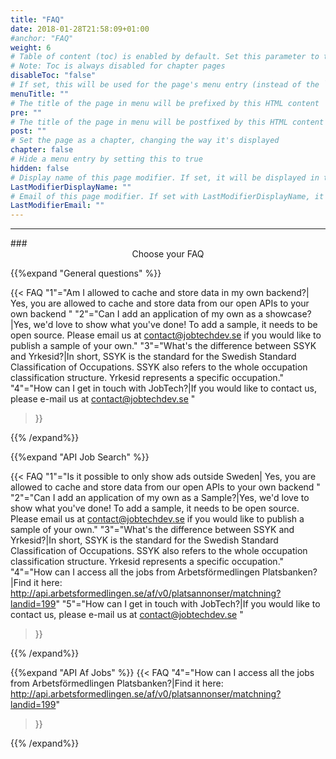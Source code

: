 ```yaml
---
title: "FAQ"
date: 2018-01-28T21:58:09+01:00
#anchor: "FAQ"
weight: 6
# Table of content (toc) is enabled by default. Set this parameter to true to disable it.
# Note: Toc is always disabled for chapter pages
disableToc: "false"
# If set, this will be used for the page's menu entry (instead of the `title` attribute)
menuTitle: ""
# The title of the page in menu will be prefixed by this HTML content
pre: ""
# The title of the page in menu will be postfixed by this HTML content
post: ""
# Set the page as a chapter, changing the way it's displayed
chapter: false
# Hide a menu entry by setting this to true
hidden: false
# Display name of this page modifier. If set, it will be displayed in the footer.
LastModifierDisplayName: ""
# Email of this page modifier. If set with LastModifierDisplayName, it will be displayed in the footer
LastModifierEmail: ""
---
```


  <hr>
### <center>Choose your FAQ</center>

{{%expand "General questions" %}}

{{< FAQ
    "1"="Am I allowed to cache and store data in my own backend?| Yes, you are allowed to cache and store data from our open APIs to your own backend "
    "2"="Can I add an application of my own as a showcase?|Yes, we'd love to show what you've done! To add a sample, it needs to be open source. Please email us at contact@jobtechdev.se if you would like to publish a sample of your own."
    "3"="What's the difference between SSYK and Yrkesid?|In short, SSYK is the standard for the Swedish Standard Classification of Occupations. SSYK also refers to the whole occupation classification structure. Yrkesid represents a specific occupation."
    "4"="How can I get in touch with JobTech?|If you would like to contact us, please e-mail us at contact@jobtechdev.se "
>}}

{{% /expand%}}

{{%expand "API Job Search" %}}

{{< FAQ
    "1"="Is it possible to only show ads outside Sweden| Yes, you are allowed to cache and store data from our open APIs to your own backend "
    "2"="Can I add an application of my own as a Sample?|Yes, we'd love to show what you've done! To add a sample, it needs to be open source. Please email us at contact@jobtechdev.se if you would like to publish a sample of your own."
    "3"="What's the difference between SSYK and Yrkesid?|In short, SSYK is the standard for the Swedish Standard Classification of Occupations. SSYK also refers to the whole occupation classification structure. Yrkesid represents a specific occupation."
    "4"="How can I access all the jobs from Arbetsförmedlingen Platsbanken?|Find it here: http://api.arbetsformedlingen.se/af/v0/platsannonser/matchning?landid=199"
    "5"="How can I get in touch with JobTech?|If you would like to contact us, please e-mail us at contact@jobtechdev.se "
>}}

{{% /expand%}}

{{%expand "API Af Jobs" %}}
{{< FAQ
    "4"="How can I access all the jobs from Arbetsförmedlingen Platsbanken?|Find it here: http://api.arbetsformedlingen.se/af/v0/platsannonser/matchning?landid=199"
>}}

{{% /expand%}}

